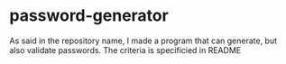# password-generator
As said in the repository name, I made a program that can generate, but also validate passwords. The criteria is specificied in README
